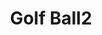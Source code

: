 ---
layout: design
name: "golfball2"
title: "Golf Ball2"
aka:  "Test aka"
description: "Test Description"
images:
    - image:
        url: "/assets/images/designs/golfball/1.png"
        alt: "Red Pineapple website on tablet, mobile and desktop"
family: "ball"
---